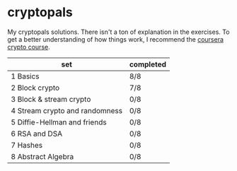 # cryptopals

My cryptopals solutions. There isn't a ton of explanation in the exercises. To get a better understanding of how things work, I  recommend the [coursera crypto course](https://www.coursera.org/learn/crypto).

| set | completed |
| --- | --- |
| 1 Basics | 8/8 |
| 2 Block crypto| 7/8 |
| 3 Block & stream crypto | 0/8 |
| 4 Stream crypto and randomness | 0/8 |
| 5 Diffie-Hellman and friends | 0/8 |
| 6 RSA and DSA| 0/8 |
| 7 Hashes | 0/8 |
| 8 Abstract Algebra | 0/8 |
